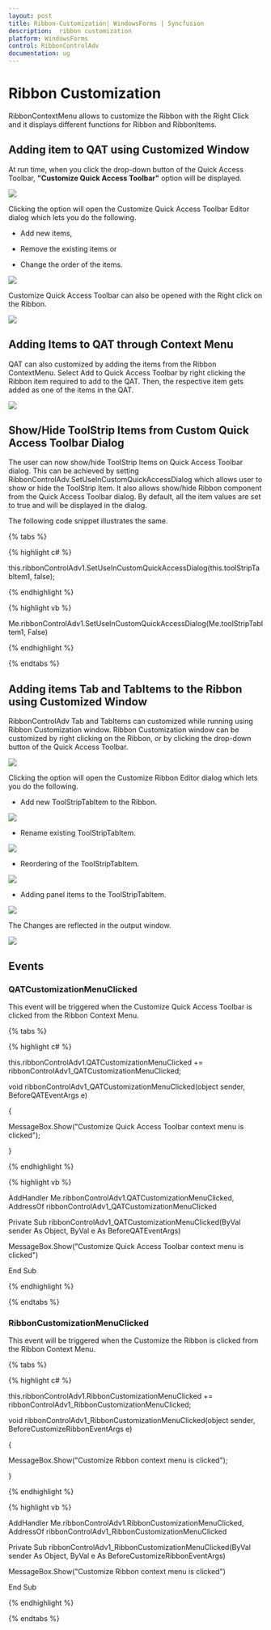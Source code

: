 ```yaml
---
layout: post
title: Ribbon-Customization| WindowsForms | Syncfusion
description:  ribbon customization
platform: WindowsForms
control: RibbonControlAdv 
documentation: ug
---
```


# Ribbon Customization

RibbonContextMenu allows to customize the Ribbon with the Right Click and it displays different functions for Ribbon and RibbonItems.

## Adding item to QAT using Customized Window

At run time, when you click the drop-down button of the Quick Access Toolbar, **"Customize Quick Access Toolbar"** option will be displayed. 

![](Ribbon-Customization_images/Ribbon-Customization_img1.jpeg)


Clicking the option will open the Customize Quick Access Toolbar Editor dialog which lets you do the following.

* Add new items, 

* Remove the existing items or 

* Change the order of the items.

![](Ribbon-Customization_images/Ribbon-Customization_img2.jpeg)


Customize Quick Access Toolbar can also be opened with the Right click on the Ribbon.

![](Ribbon-Customization_images/Ribbon-Customization_img3.jpeg)


## Adding Items to QAT through Context Menu

QAT can also customized by adding the items from the Ribbon ContextMenu. Select Add to Quick Access Toolbar by right clicking the Ribbon item required to add to the QAT. Then, the respective item gets added as one of the items in the QAT.

![](Ribbon-Customization_images/Ribbon-Customization_img4.jpeg)


## Show/Hide ToolStrip Items from Custom Quick Access Toolbar Dialog

The user can now show/hide ToolStrip Items on Quick Access Toolbar dialog. This can be achieved by setting RibbonControlAdv.SetUseInCustomQuickAccessDialog which allows user to show or hide the ToolStrip Item. It also allows show/hide Ribbon component from the Quick Access Toolbar dialog. By default, all the item values are set to true and will be displayed in the dialog.

The following code snippet illustrates the same.

{% tabs %}

{% highlight c# %}

this.ribbonControlAdv1.SetUseInCustomQuickAccessDialog(this.toolStripTabItem1, false);

{% endhighlight %}

{% highlight vb %}

Me.ribbonControlAdv1.SetUseInCustomQuickAccessDialog(Me.toolStripTabItem1, False)

{% endhighlight %}

{% endtabs %}

## Adding items Tab and TabItems to the Ribbon using Customized Window

RibbonControlAdv Tab and TabItems can customized while running using Ribbon Customization window. Ribbon Customization window can be customized by right clicking on the Ribbon, or by clicking the drop-down button of the Quick Access Toolbar. 

![](Ribbon-Customization_images/Ribbon-Customization_img5.jpeg)


Clicking the option will open the Customize Ribbon Editor dialog which lets you do the following.

* Add new ToolStripTabItem to the Ribbon.

![](Ribbon-Customization_images/Ribbon-Customization_img6.jpeg)


* Rename existing ToolStripTabItem.

![](Ribbon-Customization_images/Ribbon-Customization_img7.jpeg)


* Reordering of the ToolStripTabItem.

![](Ribbon-Customization_images/Ribbon-Customization_img8.jpeg)


* Adding panel items to the ToolStripTabItem.

![](Ribbon-Customization_images/Ribbon-Customization_img9.jpeg)


The Changes are reflected in the output window.

![](Ribbon-Customization_images/Ribbon-Customization_img10.jpeg)


## Events

### QATCustomizationMenuClicked

This event will be triggered when the Customize Quick Access Toolbar is clicked from the Ribbon Context Menu.

{% tabs %}

{% highlight c# %}

this.ribbonControlAdv1.QATCustomizationMenuClicked += ribbonControlAdv1_QATCustomizationMenuClicked;

void ribbonControlAdv1_QATCustomizationMenuClicked(object sender, BeforeQATEventArgs e)

{

MessageBox.Show("Customize Quick Access Toolbar context menu is clicked");

}

{% endhighlight %}

{% highlight vb %}

AddHandler Me.ribbonControlAdv1.QATCustomizationMenuClicked, AddressOf ribbonControlAdv1_QATCustomizationMenuClicked

Private Sub ribbonControlAdv1_QATCustomizationMenuClicked(ByVal sender As Object, ByVal e As BeforeQATEventArgs)

MessageBox.Show("Customize Quick Access Toolbar context menu is clicked")

End Sub

{% endhighlight %}

{% endtabs %}

### RibbonCustomizationMenuClicked

This event will be triggered when the Customize the Ribbon is clicked from the Ribbon Context Menu.

{% tabs %}

{% highlight c# %}

this.ribbonControlAdv1.RibbonCustomizationMenuClicked += ribbonControlAdv1_RibbonCustomizationMenuClicked;

void ribbonControlAdv1_RibbonCustomizationMenuClicked(object sender, BeforeCustomizeRibbonEventArgs e)

{

MessageBox.Show("Customize Ribbon context menu is clicked");

}

{% endhighlight %}

{% highlight vb %}

AddHandler Me.ribbonControlAdv1.RibbonCustomizationMenuClicked, AddressOf ribbonControlAdv1_RibbonCustomizationMenuClicked

Private Sub ribbonControlAdv1_RibbonCustomizationMenuClicked(ByVal sender As Object, ByVal e As BeforeCustomizeRibbonEventArgs)

MessageBox.Show("Customize Ribbon context menu is clicked")

End Sub

{% endhighlight %}

{% endtabs %}

